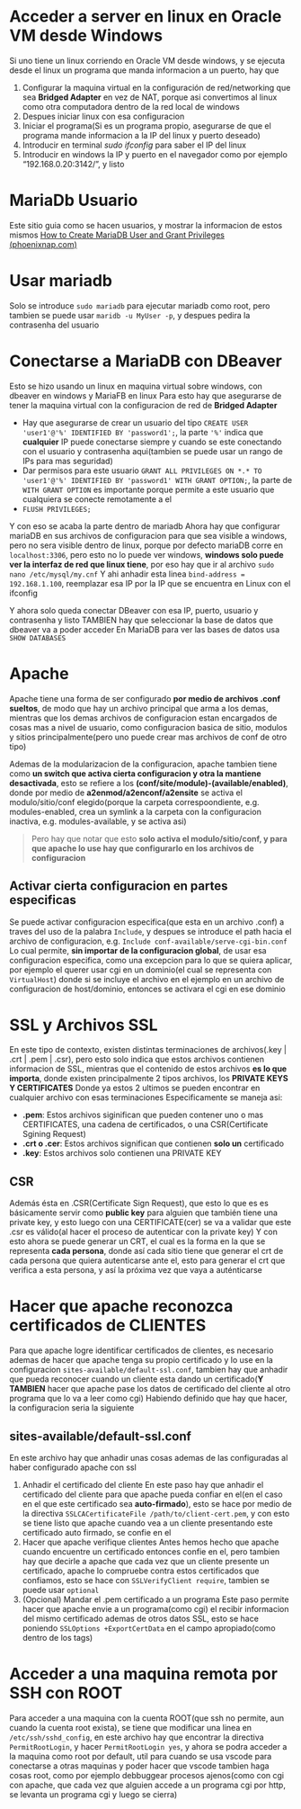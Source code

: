 
# Acceder a server en linux en Oracle VM desde Windows
Si uno tiene un linux corriendo en Oracle VM desde windows, y se ejecuta desde el linux un programa que manda informacion a un puerto, hay que
1. Configurar la maquina virtual en la configuración de red/networking que sea **Bridged Adapter** en vez de NAT, porque asi convertimos al linux como otra computadora dentro de la red local de windows
2. Despues iniciar linux con esa configuracion
3. Iniciar el programa(Si es un programa propio, asegurarse de que el programa mande informacion a la IP del linux y puerto deseado)
4. Introducir en terminal *sudo ifconfig* para saber el IP del linux
5. Introducir en windows la IP y puerto en el navegador como por ejemplo “192.168.0.20:3142/”, y listo

# MariaDb Usuario
Este sitio guia como se hacen usuarios, y mostrar la informacion de estos mismos
[How to Create MariaDB User and Grant Privileges (phoenixnap.com)](https://phoenixnap.com/kb/how-to-create-mariadb-user-grant-privileges)

# Usar mariadb
Solo se introduce `sudo mariadb` para ejecutar mariadb como root, pero tambien se puede usar
`maridb -u MyUser -p`, y despues pedira la contrasenha del usuario

# Conectarse a MariaDB con DBeaver
Esto se hizo usando un linux en maquina virtual sobre windows, con dbeaver en windows y MariaFB en linux
Para esto hay que asegurarse de tener la maquina virtual con la configuracion de red de **Bridged Adapter**
- Hay que asegurarse de crear un usuario del tipo `CREATE USER 'user1'@'%' IDENTIFIED BY 'password1';`, la parte `'%'` indica que **cualquier** IP puede conectarse siempre y cuando se este conectando con el usuario y contrasenha aqui(tambien se puede usar un rango de IPs para mas seguridad)
- Dar permisos para este usuario
`GRANT ALL PRIVILEGES ON *.* TO 'user1'@'%' IDENTIFIED BY 'password1' WITH GRANT OPTION;`, la parte de `WITH GRANT OPTION` es importante porque permite a este usuario que cualquiera se conecte remotamente a el
- `FLUSH PRIVILEGES;`

Y con eso se acaba la parte dentro de mariadb
Ahora hay que configurar mariaDB en sus archivos de configuracion para que sea visible a windows, pero no sera visible dentro de linux, porque por defecto mariaDB corre en `localhost:3306`, pero esto no lo puede ver windows, **windows solo puede ver la interfaz de red que linux tiene**, por eso hay que ir al archivo
`sudo nano /etc/mysql/my.cnf`
Y ahi anhadir esta linea
`bind-address = 192.168.1.100`, reemplazar esa IP por la IP que se encuentra en Linux con el ifconfig

Y ahora solo queda conectar DBeaver con esa IP, puerto, usuario y contrasenha y listo
TAMBIEN hay que seleccionar la base de datos que dbeaver va a poder acceder
En MariaDB para ver las bases de datos usa `SHOW DATABASES`

# Apache
Apache tiene una forma de ser configurado **por medio de archivos .conf sueltos**, de modo que hay un archivo principal que arma a los demas, mientras que los demas archivos de configuracion estan encargados de cosas mas a nivel de usuario, como configuracion basica de sitio, modulos y sitios principalmente(pero uno puede crear mas archivos de conf de otro tipo)

Ademas de la modularizacion de la configuracion, apache tambien tiene como **un switch que activa cierta configuracion y otra la mantiene desactivada**, esto se refiere a los **(conf/site/module)-(available/enabled)**, donde por medio de **a2enmod/a2enconf/a2ensite** se activa el modulo/sitio/conf elegido(porque la carpeta correspoondiente, e.g. modules-enabled, crea un symlink a la carpeta con la configuracion inactiva, e.g. modules-available, y se activa asi)
> Pero hay que notar que esto **solo activa el modulo/sitio/conf, y para que apache lo use hay que configurarlo en los archivos de configuracion**

## Activar cierta configuracion en partes especificas
Se puede activar configuracion especifica(que esta en un archivo .conf) a traves del uso de la palabra `Include`, y despues se introduce el path hacia el archivo de configuracion, 
e.g. `Include conf-available/serve-cgi-bin.conf`
Lo cual permite, **sin importar de la configuracion global**, de usar esa configuracion especifica, como una excepcion para lo que se quiera aplicar, por ejemplo el querer usar cgi en un dominio(el cual se representa con `VirtualHost`) donde si se incluye el archivo en el ejemplo en un archivo de configuracion de host/dominio, entonces se activara el cgi en ese dominio


# SSL y Archivos SSL
En este tipo de contexto, existen distintas terminaciones de archivos(.key | .crt | .pem | .csr), pero esto solo indica que estos archivos contienen informacion de SSL, mientras que el contenido de estos archivos **es lo que importa**, donde existen principalmente 2 tipos archivos, los **PRIVATE KEYS Y CERTIFICATES**
Donde ya estos 2 ultimos se pueden encontrar en cualquier archivo con esas terminaciones
Especificamente se maneja asi:
- **.pem**: Estos archivos siginifican que pueden contener uno o mas CERTIFICATES, una cadena de certificados, o una CSR(Certificate Sgining Request)
- **.crt o .cer**: Estos archivos significan que contienen **solo un** certificado
- **.key**: Estos archivos solo contienen una PRIVATE KEY

## CSR
Además ésta en .CSR(Certificate Sign Request), que esto lo que es es básicamente servir como **public key** para alguien que también tiene una private key, y esto luego con una CERTIFICATE(cer) se va a validar que este .csr es válido(al hacer el proceso de autenticar con la private key)
Y con esto ahora se puede generar un CRT, el cual es la forma en la que se representa **cada persona**, donde así cada sitio tiene que generar el crt de cada persona que quiera autenticarse ante el, esto para generar el crt que verifica a esta persona, y así la próxima vez que vaya a auténticarse 
# Hacer que apache reconozca certificados de CLIENTES
Para que apache logre identificar certificados de clientes, es necesario ademas de hacer que apache tenga su propio certificado y lo use en la configuracion `sites-available/default-ssl.conf`, tambien hay que anhadir que pueda reconocer cuando un cliente esta dando un certificado(**Y TAMBIEN** hacer que apache pase los datos de certificado del cliente al otro programa que lo va a leer como cgi)
Habiendo definido que hay que hacer, la configuracion seria la siguiente

## sites-available/default-ssl.conf
En este archivo hay que anhadir unas cosas ademas de las configuradas al haber configurado apache con ssl
1. Anhadir el certificado del cliente
En este paso hay que anhadir el certificado del cliente para que apache pueda confiar en el(en el caso en el que este certificado sea **auto-firmado**), esto se hace por medio de la directiva `SSLCACertificateFile /path/to/client-cert.pem`, y con esto se tiene listo que apache cuando vea a un cliente presentando este certificado auto firmado, se confie en el
2. Hacer que apache verifique clientes
Antes hemos hecho que apache cuando encuentre un certificado entonces confie en el, pero tambien hay que decirle a apache que cada vez que un cliente presente un certificado, apache lo compruebe contra estos certificados que confiamos, esto se hace con `SSLVerifyClient require`, tambien se puede usar `optional`
3. (Opcional) Mandar el .pem certificado a un programa
Este paso permite hacer que apache envie a un programa(como cgi) el recibir informacion del mismo certificado ademas de otros datos SSL, esto se hace poniendo `SSLOptions +ExportCertData` en el campo apropiado(como dentro de los tags<Directory />)


# Acceder a una maquina remota por SSH con ROOT
Para acceder a una maquina con la cuenta ROOT(que ssh no permite, aun cuando la cuenta root exista), se tiene que modificar una linea en `/etc/ssh/sshd_config`, en este archivo hay que encontrar la directiva `PermitRootLogin`, y hacer `PermitRootLogin yes`, y ahora se podra acceder a la maquina como root por default, util para cuando se usa vscode para conectarse a otras maquinas y poder hacer que vscode tambien haga cosas root, como por ejemplo debbuggear procesos ajenos(como con cgi con apache, que cada vez que alguien accede a un programa cgi por http, se levanta un programa cgi y luego se cierra)